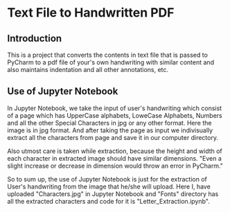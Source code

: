 # Text File to Handwritten PDF
## Introduction
This is a project that converts the contents in text file that is passed to PyCharm to a pdf file of your's own handwriting with similar content and also maintains indentation and all other annotations, etc.

## Use of Jupyter Notebook
In Jupyter Notebook, we take the input of user's handwriting which consist of a page which has UpperCase alphabets, LoweCase Alphabets, Numbers and all the other Special Characters in jpg or any other format. Here the image is in jpg format.
And after taking the page as input we indivisually extract all the characters from page and save it in our computer directory. 

Also utmost care is taken while extraction, because the height and width of each character in extracted image should have similar dimensions. "Even a slight increase or decrease in dimension would throw an error in PyCharm."

So to sum up, the use of Jupyter Notebook is just for the extraction of User's handwriting from the image that he/she will upload. Here I, have uploaded "Characters.jpg" in Jupyter Notebook and "Fonts" directory has all the extracted characters and code for it is "Letter_Extraction.ipynb".
